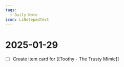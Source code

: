 ```yaml
---
tags:
  - Daily-Note
icon: LiNotepadText
---
```

# 2025-01-29
- [ ] Create item card for [[Toothy - The Trusty Mimic]]